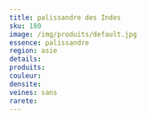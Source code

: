 ```yaml
---
title: palissandre des Indes
sku: 180
image: /img/produits/default.jpg
essence: palissandre
region: asie
details: 
produits:
couleur: 
densite: 
veines: sans
rarete: 
---
```

